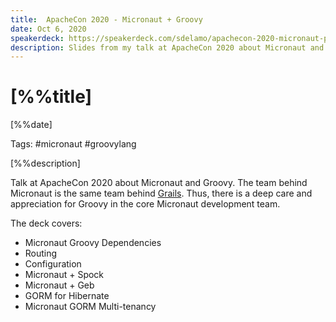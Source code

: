 ```yaml
---
title:  ApacheCon 2020 - Micronaut + Groovy
date: Oct 6, 2020
speakerdeck: https://speakerdeck.com/sdelamo/apachecon-2020-micronaut-plus-groovy
description: Slides from my talk at ApacheCon 2020 about Micronaut and Groovy
---
```


# [%%title]

[%%date]

Tags: #micronaut #groovylang

[%%description]

Talk at ApacheCon 2020 about Micronaut and Groovy. The team behind Micronaut is the same team behind [Grails](https://grails.org). Thus, there is a deep care and appreciation for Groovy in the core Micronaut development team. 

The deck covers:

- Micronaut Groovy Dependencies
- Routing
- Configuration
- Micronaut + Spock
- Micronaut + Geb
- GORM for Hibernate
- Micronaut GORM Multi-tenancy